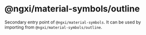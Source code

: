 # @ngxi/material-symbols/outline

Secondary entry point of `@ngxi/material-symbols`. It can be used by importing from `@ngxi/material-symbols/outline`.
